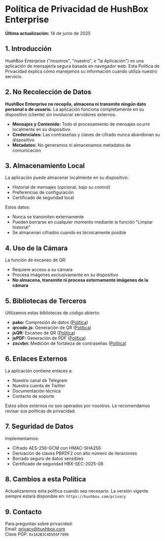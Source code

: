 # Política de Privacidad de HushBox Enterprise

**Última actualización:** 14 de junio de 2025

## 1. Introducción

HushBox Enterprise ("nosotros", "nuestro", o "la Aplicación") es una aplicación de mensajería segura basada en navegador web. Esta Política de Privacidad explica cómo manejamos su información cuando utiliza nuestro servicio.

## 2. No Recolección de Datos

**HushBox Enterprise no recopila, almacena ni transmite ningún dato personal o de usuario.** La aplicación funciona completamente en su dispositivo (cliente) sin involucrar servidores externos.

- **Mensajes y Contenido:** Todo el procesamiento de mensajes ocurre localmente en su dispositivo
- **Credenciales:** Las contraseñas y claves de cifrado nunca abandonan su dispositivo
- **Metadatos:** No generamos ni almacenamos metadatos de comunicación

## 3. Almacenamiento Local

La aplicación puede almacenar localmente en su dispositivo:
- Historial de mensajes (opcional, bajo su control)
- Preferencias de configuración
- Certificado de seguridad local

Estos datos:
- Nunca se transmiten externamente
- Pueden borrarse en cualquier momento mediante la función "Limpiar historial"
- Se almacenan cifrados cuando es técnicamente posible

## 4. Uso de la Cámara

La función de escaneo de QR:
- Requiere acceso a su cámara
- Procesa imágenes exclusivamente en su dispositivo
- **No almacena, transmite ni procesa externamente imágenes de la cámara**

## 5. Bibliotecas de Terceros

Utilizamos estas bibliotecas de código abierto:
- **pako:** Compresión de datos ([Política](https://github.com/nodeca/pako))
- **qrcode.js:** Generación de QR ([Política](https://github.com/soldair/node-qrcode))
- **jsQR:** Escaneo de QR ([Política](https://github.com/cozmo/jsQR))
- **jsPDF:** Generación de PDF ([Política](https://github.com/parallax/jsPDF))
- **zxcvbn:** Medición de fortaleza de contraseñas ([Política](https://github.com/dropbox/zxcvbn))

## 6. Enlaces Externos

La aplicación contiene enlaces a:
- Nuestro canal de Telegram
- Nuestra cuenta de Twitter
- Documentación técnica
- Contacto de soporte

Estos sitios externos no son operados por nosotros. Le recomendamos revisar sus políticas de privacidad.

## 7. Seguridad de Datos

Implementamos:
- Cifrado AES-256-GCM con HMAC-SHA256
- Derivación de claves PBKDF2 con alto número de iteraciones
- Borrado seguro de datos sensibles
- Certificado de seguridad HBX-SEC-2025-08

## 8. Cambios a esta Política

Actualizaremos esta política cuando sea necesario. La versión vigente siempre estará disponible en:
`https://hushbox.com/privacy`

## 9. Contacto

Para preguntas sobre privacidad:  
Email: privacy@hushbox.com  
Clave PGP: `0x1A2B3C4D5E6F7890`

